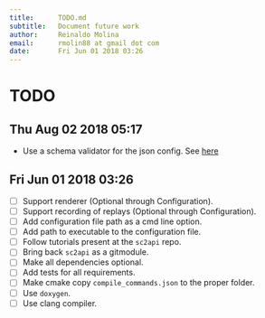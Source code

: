 ```yaml
---
title:	    TODO.md
subtitle:   Document future work
author:		Reinaldo Molina
email:      rmolin88 at gmail dot com
date:       Fri Jun 01 2018 03:26
---
```



# TODO

## Thu Aug 02 2018 05:17 
- Use a schema validator for the json config. See [here](http://rapidjson.org/md_doc_schema.html)

## Fri Jun 01 2018 03:26 
- [ ] Support renderer (Optional through Configuration).
- [ ] Support recording of replays (Optional through Configuration).
- [ ] Add configuration file path as a cmd line option.
- [ ] Add path to executable to the configuration file.
- [ ] Follow tutorials present at the `sc2api` repo.
- [ ] Bring back `sc2api` as a gitmodule.
- [ ] Make all dependencies optional.
- [ ] Add tests for all requirements.
- [ ] Make cmake copy `compile_commands.json` to the proper folder.
- [ ] Use `doxygen`.
- [ ] Use clang compiler.
